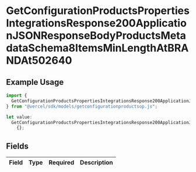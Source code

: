# GetConfigurationProductsPropertiesIntegrationsResponse200ApplicationJSONResponseBodyProductsMetadataSchema8ItemsMinLengthAtBRANDAt502640

## Example Usage

```typescript
import {
  GetConfigurationProductsPropertiesIntegrationsResponse200ApplicationJSONResponseBodyProductsMetadataSchema8ItemsMinLengthAtBRANDAt502640,
} from "@vercel/sdk/models/getconfigurationproductsop.js";

let value:
  GetConfigurationProductsPropertiesIntegrationsResponse200ApplicationJSONResponseBodyProductsMetadataSchema8ItemsMinLengthAtBRANDAt502640 =
    {};
```

## Fields

| Field       | Type        | Required    | Description |
| ----------- | ----------- | ----------- | ----------- |